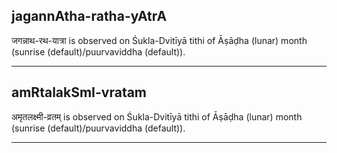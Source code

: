 ## jagannAtha-ratha-yAtrA

जगन्नाथ-रथ-यात्रा is observed on Śukla-Dvitīyā tithi of Āṣāḍha (lunar) month (sunrise (default)/puurvaviddha (default)).


---
## amRtalakSmI-vratam

अमृतलक्ष्मी-व्रतम् is observed on Śukla-Dvitīyā tithi of Āṣāḍha (lunar) month (sunrise (default)/puurvaviddha (default)).


---
